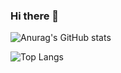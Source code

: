 ### Hi there 👋

<!--
**Fayst2D/Fayst2D** is a ✨ _special_ ✨ repository because its `README.md` (this file) appears on your GitHub profile.

Here are some ideas to get you started:

- 🔭 I’m currently working on ...
- 🌱 I’m currently learning ...
- 👯 I’m looking to collaborate on ...
- 🤔 I’m looking for help with ...
- 💬 Ask me about ...
- 📫 How to reach me: ...
- 😄 Pronouns: ...
- ⚡ Fun fact: ...
-->


![Anurag's GitHub stats](https://github-readme-stats.vercel.app/api?username=Fayst2D&show_icons=true&theme=radical)

![Top Langs](https://github-readme-stats.vercel.app/api/top-langs/?username=Fayst2D&theme=radical&hide=QMake)
